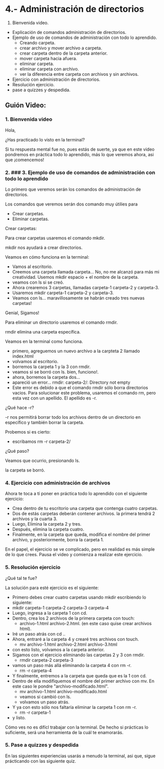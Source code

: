 # 4.- Administración de directorios

1.	Bienvenida video.
-	Explicación de comandos administración de directorios.
- 	Ejemplo de uso de comandos de administración con todo lo aprendido.
	- Creando carpeta.
	- crear archivo y mover archivo a carpeta.
	- crear carpeta dentro de la carpeta anterior.
	- mover carpeta hacia afuera.
	- eliminar carpeta.
	- eliminar carpeta con archivo. 
	- ver la diferencia entre carpeta con archivos y sin archivos. 
- Ejercicio con administración de directorios.
- Resolución ejercicio.	
- pase a quizzes y despedida.

## Guión Video:

### 1. Bienvenida video

Hola, 

¿Has practicado lo visto en la terminal? 

Si tu respuesta mental fue no, pues estás de suerte, ya que en este video pondremos en práctica todo lo aprendido, más lo que veremos ahora, asi que ¡comencemos!


### 2. ### 3. Ejemplo de uso de comandos de administración con todo lo aprendido

Lo primero que veremos serán los comandos de administración de directorios.

Los comandos que veremos serán dos comando muy útilies para

- Crear carpetas.
- Eliminar carpetas.

Crear carpetas:

Para crear carpetas usaremos el comando mkdir.

mkdir nos ayudará a crear directorios.

Veamos en cómo funciona en la terminal:

- Vamos al escritorio.
- Creemos una carpeta llamada carpeta... No, no me alcanzó para más mi creatividad. Usemos mkdir espacio  + el nombre de la carpeta.
- veamos con ls si se creó.
- Ahora crearemos 3 carpetas, llamadas carpeta-1 carpeta-2 y carpeta-3.
- Usaremos mkdir carpeta-1 carpeta-2 y carpeta-3.
- Veamos con ls... maravillosamente se habrán creado tres nuevas carpetas!

Genial, Sigamos!

Para eliminar un directorio usaremos el comando rmdir.

rmdir elimina una carpeta específica. 

Veamos en la terminal como funciona.

- primero, agreguemos un nuevo archivo a la carpteta 2 llamado index.html
- volvamos al escritorio.
- borremos la carpeta 1 y la 3 con rmdir.
- veamos si se borró con ls. bien, funciono!.
- ahora, borremos la carpeta dos...
- apareció un error... rmdir: carpeta-2/: Directory not empty 
 - Este error es debido a que el comando rmdir sólo borra directorios vacios.
Para solucionar este problema, usaremos el comando rm, pero esta vez con un apellido. El apellido es -r.

¿Qué hace -r?

-r nos permitirá borrar todo los archivos dentro de un directorio en específico y también borrar la carpeta.

Probemos si es cierto:

- escribamos rm -r carpeta-2/

¿Qué paso?

Veamos que ocurrio, presionando ls.

la carpeta se borró.


### 4. Ejercicio con administración de archivos

Ahora te toca a tí poner en práctica todo lo aprendido con el siguiente ejercicio:

- Crea dentro de tu escritorio una carpeta que contenga cuatro carpetas.
- Dos de estás carpetas deberán contener archivos. la primera tendrá 2 archivos y la cuarta 3.
- Luego, Elimina la carpeta 2 y tres.
- Después, elimina la carpeta cuatro. 
- Finalmente, en la carpeta que queda, modifica el nombre del primer archivo, y posteriormente, borra la carpeta 1.

En el papel, el ejercicio se ve complicado, pero en realidad es más simple de lo que crees. Pausa el video y comienza a realizar este ejercicio.

### 5. Resolución ejercicio

¿Qué tal te fue?

La solución para esté ejercicio es el siguiente:

- Primero debes crear cuatro carpetas usando mkdir escribiendo lo siguiente:
 - mkdir carpeta-1 carpeta-2 carpeta-3 carpeta-4
- Luego, ingresa a la carpeta 1 con cd.
- Dentro, crea los 2 archivos de la primera carpeta con touch:
	- archivo-1.html archivo-2.html. (en este caso quise crear archivos html).
- Iré un paso atrás con cd ..
- Ahora, entraré a la carpeta 4 y crearé tres archivos con touch.
	- mv archivo-1.html archivo-2.html archivo-3.html
- con esto listo, volvamos a la carpeta anterior.
- Sigamos con el ejercicio eliminando las carpetas 2 y 3 con rmdir.
	- rmdir carpeta-2 carpeta-3
- vamos un paso más allá eliminando la carpeta 4 con rm -r.
	- rm -r carpeta-4
- Y finalmente, entremos a la carpeta que queda que es la 1 con cd.
- Dentro de ella modifiquemos el nombre del primer archivo con mv. En este caso le pondre "archivo-modificado.html".
	- mv archivo-1.html archivo-modificado.html
	- veamos si cambió con ls.
	- volvamos un paso atrás.
- Y ya con esto sólo nos faltaría eliminar la carpeta 1 con rm -r.
	- rm -r carpeta-1
- y listo.

Cómo ves no es difícl trabajar con la terminal. De hecho si prácticas lo suficiente, será una herramienta de la cuál te enamorarás.


### 5. Pase a quizzes y despedida

En las siguientes experiencias usarás a menudo la terminal, asi que, sigue prácticando con las siguiente quiz.








